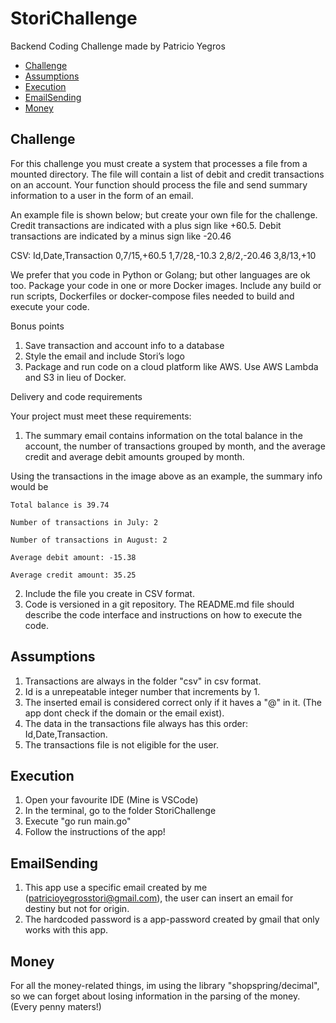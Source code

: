 # StoriChallenge

Backend Coding Challenge made by Patricio Yegros

- [Challenge](#challenge)
- [Assumptions](#assumptions)
- [Execution](#execution)
- [EmailSending](#emailSending)
- [Money](#money)

## Challenge

For this challenge you must create a system that processes a file from a mounted directory. The file
    will contain a list of debit and credit transactions on an account. Your function should process the file
    and send summary information to a user in the form of an email.

An example file is shown below; but create your own file for the challenge. Credit transactions are
    indicated with a plus sign like +60.5. Debit transactions are indicated by a minus sign like -20.46

CSV:
    Id,Date,Transaction
    0,7/15,+60.5
    1,7/28,-10.3
    2,8/2,-20.46
    3,8/13,+10

We prefer that you code in Python or Golang; but other languages are ok too. Package your code in
one or more Docker images. Include any build or run scripts, Dockerfiles or docker-compose files
needed to build and execute your code.

Bonus points
1. Save transaction and account info to a database
2. Style the email and include Stori’s logo
3. Package and run code on a cloud platform like AWS. Use AWS Lambda and S3 in lieu of Docker.

Delivery and code requirements

Your project must meet these requirements:

1. The summary email contains information on the total balance in the account, the number of
transactions grouped by month, and the average credit and average debit amounts grouped by 
month. 

Using the transactions in the image above as an example, the summary info would be

    Total balance is 39.74

    Number of transactions in July: 2

    Number of transactions in August: 2

    Average debit amount: -15.38
    
    Average credit amount: 35.25

2. Include the file you create in CSV format.
3. Code is versioned in a git repository. The README.md file should describe the code interface and
instructions on how to execute the code.

## Assumptions

1. Transactions are always in the folder "csv" in csv format.
2. Id is a unrepeatable integer number that increments by 1.
3. The inserted email is considered correct only if it haves a "@" in it. (The app dont check if the domain or the email exist).
4. The data in the transactions file always has this order: Id,Date,Transaction.
5. The transactions file is not eligible for the user.

## Execution

1. Open your favourite IDE (Mine is VSCode)
2. In the terminal, go to the folder StoriChallenge
3. Execute "go run main.go"
4. Follow the instructions of the app!

## EmailSending

1. This app use a specific email created by me (patricioyegrosstori@gmail.com), the user can insert an email for destiny but not for origin.
2. The hardcoded password is a app-password created by gmail that only works with this app.

## Money
For all the money-related things, im using the library "shopspring/decimal", so we can forget about losing information in the parsing of the money.
(Every penny maters!)


